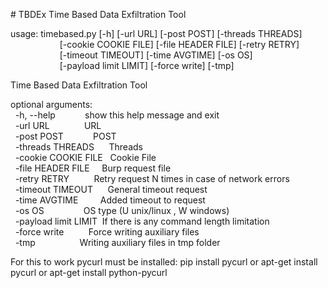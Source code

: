 #&nbsp;TBDEx
Time Based Data Exfiltration Tool<br />

usage:&nbsp;timebased.py&nbsp;[-h]&nbsp;[-url&nbsp;URL]&nbsp;[-post&nbsp;POST]&nbsp;[-threads&nbsp;THREADS]<br />
&nbsp;&nbsp;&nbsp;&nbsp;&nbsp;&nbsp;&nbsp;&nbsp;&nbsp;&nbsp;&nbsp;&nbsp;&nbsp;&nbsp;&nbsp;&nbsp;&nbsp;&nbsp;&nbsp;&nbsp;[-cookie&nbsp;COOKIE&nbsp;FILE]&nbsp;[-file&nbsp;HEADER&nbsp;FILE]&nbsp;[-retry&nbsp;RETRY]<br />
&nbsp;&nbsp;&nbsp;&nbsp;&nbsp;&nbsp;&nbsp;&nbsp;&nbsp;&nbsp;&nbsp;&nbsp;&nbsp;&nbsp;&nbsp;&nbsp;&nbsp;&nbsp;&nbsp;&nbsp;[-timeout&nbsp;TIMEOUT]&nbsp;[-time&nbsp;AVGTIME]&nbsp;[-os&nbsp;OS]<br />
&nbsp;&nbsp;&nbsp;&nbsp;&nbsp;&nbsp;&nbsp;&nbsp;&nbsp;&nbsp;&nbsp;&nbsp;&nbsp;&nbsp;&nbsp;&nbsp;&nbsp;&nbsp;&nbsp;&nbsp;[-payload&nbsp;limit&nbsp;LIMIT]&nbsp;[-force&nbsp;write]&nbsp;[-tmp]<br />

Time Based Data Exfiltration Tool<br />

optional&nbsp;arguments:<br />
&nbsp;&nbsp;-h,&nbsp;--help&nbsp;&nbsp;&nbsp;&nbsp;&nbsp;&nbsp;&nbsp;&nbsp;&nbsp;&nbsp;&nbsp;&nbsp;show&nbsp;this&nbsp;help&nbsp;message&nbsp;and&nbsp;exit<br />
&nbsp;&nbsp;-url&nbsp;URL&nbsp;&nbsp;&nbsp;&nbsp;&nbsp;&nbsp;&nbsp;&nbsp;&nbsp;&nbsp;&nbsp;&nbsp;&nbsp;&nbsp;URL<br />
&nbsp;&nbsp;-post&nbsp;POST&nbsp;&nbsp;&nbsp;&nbsp;&nbsp;&nbsp;&nbsp;&nbsp;&nbsp;&nbsp;&nbsp;&nbsp;POST<br />
&nbsp;&nbsp;-threads&nbsp;THREADS&nbsp;&nbsp;&nbsp;&nbsp;&nbsp;&nbsp;Threads<br />
&nbsp;&nbsp;-cookie&nbsp;COOKIE&nbsp;FILE&nbsp;&nbsp;&nbsp;Cookie&nbsp;File<br />
&nbsp;&nbsp;-file&nbsp;HEADER&nbsp;FILE&nbsp;&nbsp;&nbsp;&nbsp;&nbsp;Burp&nbsp;request&nbsp;file<br />
&nbsp;&nbsp;-retry&nbsp;RETRY&nbsp;&nbsp;&nbsp;&nbsp;&nbsp;&nbsp;&nbsp;&nbsp;&nbsp;&nbsp;Retry&nbsp;request&nbsp;N&nbsp;times&nbsp;in&nbsp;case&nbsp;of&nbsp;network&nbsp;errors<br />
&nbsp;&nbsp;-timeout&nbsp;TIMEOUT&nbsp;&nbsp;&nbsp;&nbsp;&nbsp;&nbsp;General&nbsp;timeout&nbsp;request<br />
&nbsp;&nbsp;-time&nbsp;AVGTIME&nbsp;&nbsp;&nbsp;&nbsp;&nbsp;&nbsp;&nbsp;&nbsp;&nbsp;Added&nbsp;timeout&nbsp;to&nbsp;request<br />
&nbsp;&nbsp;-os&nbsp;OS&nbsp;&nbsp;&nbsp;&nbsp;&nbsp;&nbsp;&nbsp;&nbsp;&nbsp;&nbsp;&nbsp;&nbsp;&nbsp;&nbsp;&nbsp;&nbsp;OS&nbsp;type&nbsp;(U&nbsp;unix/linux&nbsp;,&nbsp;W&nbsp;windows)<br />
&nbsp;&nbsp;-payload&nbsp;limit&nbsp;LIMIT&nbsp;&nbsp;If&nbsp;there&nbsp;is&nbsp;any&nbsp;command&nbsp;length&nbsp;limitation<br />
&nbsp;&nbsp;-force&nbsp;write&nbsp;&nbsp;&nbsp;&nbsp;&nbsp;&nbsp;&nbsp;&nbsp;&nbsp;&nbsp;Force&nbsp;writing&nbsp;auxiliary&nbsp;files<br />
&nbsp;&nbsp;-tmp&nbsp;&nbsp;&nbsp;&nbsp;&nbsp;&nbsp;&nbsp;&nbsp;&nbsp;&nbsp;&nbsp;&nbsp;&nbsp;&nbsp;&nbsp;&nbsp;&nbsp;&nbsp;Writing&nbsp;auxiliary&nbsp;files&nbsp;in&nbsp;tmp&nbsp;folder<br />

For this to work pycurl must be installed:
pip install pycurl
or
apt-get install pycurl
or
apt-get install python-pycurl
